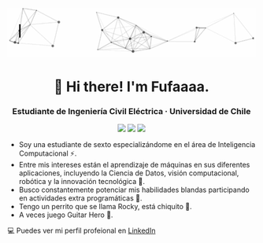 <div align="center">
  <a href="https://pw.is/" target="_blank"><img src="intro.gif" alt="👋 Hi there! I'm Fufaaaa" title="👋 Hi there! I'm Fufaaaa"/></a>
</div>

<h1 align="center">👋 Hi there! I'm Fufaaaa.</h1>
<h3 align="center">Estudiante de Ingeniería Civil Eléctrica · Universidad de Chile</h3>

<p align="center">
  <img src="https://img.shields.io/docker/pulls/wilfahrt/gatling-webserver">
  <img src="https://img.shields.io/badge/Digital-Security-green">
  <img src="https://img.shields.io/badge/Public%20Speaker-%F0%9F%94%8A-blue">
</p>

- Soy una estudiante de sexto especializándome en el área de Inteligencia Computacional ⚡. 
- Entre mis intereses están el aprendizaje de máquinas en sus diferentes aplicaciones, incluyendo la Ciencia de Datos, visión computacional, robótica y la innovación tecnológica :rocket:. 
- Busco constantemente potenciar mis habilidades blandas participando en actividades extra programáticas :rainbow:.
- Tengo un perrito que se llama Rocky, está chiquito :dog:.
- A veces juego Guitar Hero :guitar:.


:computer: Puedes ver mi perfil profeional en [LinkedIn](https://www.linkedin.com/in/fabiola-pizarro-fuentes/)








